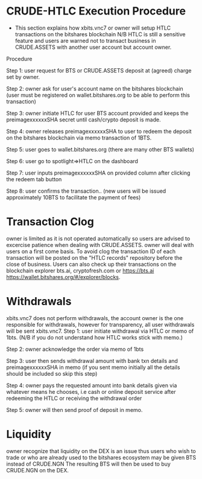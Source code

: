 # CRUDE-HTLC Execution Procedure
* This section explains how xbits.vnc7 or owner will setup HTLC transactions on the bitshares blockchain
N/B HTLC is still a sensitive feature and users are warned not to transact business in CRUDE.ASSETS with another user account but account owner.

Procedure

Step 1: user request for BTS or CRUDE.ASSETS deposit at (agreed) charge set by owner.

Step 2: owner ask for user's account name on the bitshares blockchain (user must be registered on wallet.bitshares.org to be able to perform this transaction)

Step 3: owner initiate HTLC for user BTS account provided and keeps the preimagexxxxxxSHA secret until cash/crypto deposit is made.

Step 4: owner releases preimagexxxxxxSHA to user to redeem the deposit on the bitshares blockchain via memo transaction of 1BTS.

Step 5: user goes to wallet.bitshares.org (there are many other BTS wallets)

Step 6: user go to spotlight=>HTLC on the dashboard

Step 7: user inputs preimagexxxxxxSHA on provided column after clicking the redeem tab button

Step 8: user confirms the transaction.. (new users will be issued approximately 10BTS to facilitate the payment of fees)

# Transaction Clog
owner is limited as it is not operated automatically so users are advised to excercise patience when dealing with CRUDE.ASSETS.
owner will deal with users on a first come basis. To avoid clog the transaction ID of each transaction will be posted on the "HTLC records" repository before the close of business.
Users can also check up their transactions on the blockchain explorer bts.ai, cryptofresh.com or https://bts.ai https://wallet.bitshares.org/#/explorer/blocks.

# Withdrawals
xbits.vnc7 does not perform withdrawals, the account owner is the one responsible for withdrawals, however for transparency, all user withdrawals will be sent xbits.vnc7.
Step 1: user initiate withdrawal via HTLC or memo of 1bts. (N/B if you do not understand how HTLC works stick with memo.)

Step 2: owner acknowledge the order via memo of 1bts

Step 3: user then sends withdrawal amount with bank txn details and preimagexxxxxxSHA in memo (if you sent memo initially all the details should be included so skip this step)

Step 4: owner pays the requested amount into bank details given via whatever means he chooses, i.e cash or online deposit service after redeeming the HTLC or receiving the withdrawal order

Step 5: owner will then send proof of deposit in memo.
# Liquidity
owner recognize that liquidity on the DEX is an issue thus users who wish to trade or who are already used to the bitshares ecosystem may be given BTS instead of CRUDE.NGN
The resulting BTS will then be used to buy CRUDE.NGN on the DEX.


